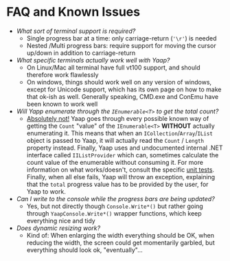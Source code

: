 # FAQ and Known Issues

* *What sort of terminal support is required?*
  * Single progress bar at a time: only carriage-return (`'\r'`) is needed
  * Nested /Multi progress bars: require support for moving the cursor up/down in addition to carriage-return
* *What specific terminals actually work well with Yaap?*
  * On Linux/Mac all terminal have full vt100 support, and should therefore work flawlessly
  * On windows, things should work well on any version of windows, except for Unicode support, which has its own page on how to make that ok-ish as well. Generally speaking, CMD.exe and ConEmu have been known to work well
* *Will Yapp enumerate through the `IEnumerable<T>` to get the total count?*
  * <u>Absolutely not!</u> 
    Yaap goes through every possible known way of getting the `Count` "value" of the `IEnumerable<T>` **WITHOUT** actually enumerating it. This means that when an `ICollection`/`Array`/`IList` object is passed to Yaap, it will actually read the `Count` / `Length` property instead. 
    Finally, Yaap uses and undocumented internal .NET interface called `IIListProvider` which can, sometimes calculate the count value of the enumerable without consuming it.
    For more information on what works/doesn't, consult the specific [unit tests](https://github.com/damageboy/yaap/blob/dev/Yaap.Tests/CountHackTests.cs).
    Finally, when all else fails, Yaap will throw an exception, explaining that the `total` progress value has to be provided by the user, for Yaap to work.
* *Can I write to the console while the progress bars are being updated?*
  * Yes, but not directly though `Console.Write*()` but rather going through `YaapConsole.Write*()` wrapper functions, which keep everything nice and tidy
* *Does dynamic resizing work?*
  * Kind of: When enlarging the width everything should be OK, when reducing the width, the screen could get momentarily garbled, but everything should look ok, "eventually"...
